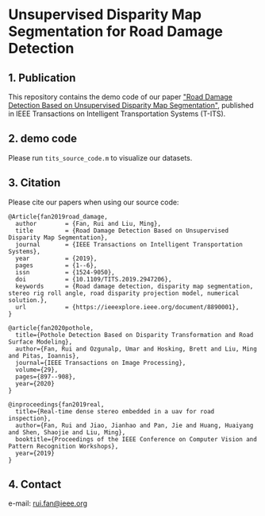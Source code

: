 # Unsupervised Disparity Map Segmentation for Road Damage Detection

## 1. Publication

This repository contains the demo code of our paper ["Road Damage Detection Based on Unsupervised Disparity Map Segmentation"](https://www.ruirangerfan.com/pdf/tits2019_fan.pdf), published in IEEE Transactions on Intelligent Transportation Systems (T-ITS).

## 2. demo code
Please run `tits_source_code.m` to visualize our datasets.

## 3. Citation

Please cite our papers when using our source code:

```
@Article{fan2019road_damage,
  author        = {Fan, Rui and Liu, Ming},
  title         = {Road Damage Detection Based on Unsupervised Disparity Map Segmentation},
  journal       = {IEEE Transactions on Intelligent Transportation Systems},
  year          = {2019},
  pages         = {1--6},
  issn          = {1524-9050},
  doi           = {10.1109/TITS.2019.2947206},
  keywords      = {Road damage detection, disparity map segmentation, stereo rig roll angle, road disparity projection model, numerical solution.},
  url           = {https://ieeexplore.ieee.org/document/8890001},
}
```
```
@article{fan2020pothole,
  title={Pothole Detection Based on Disparity Transformation and Road Surface Modeling},
  author={Fan, Rui and Ozgunalp, Umar and Hosking, Brett and Liu, Ming and Pitas, Ioannis},
  journal={IEEE Transactions on Image Processing},
  volume={29},
  pages={897--908},
  year={2020}
}
```
```
@inproceedings{fan2019real,
  title={Real-time dense stereo embedded in a uav for road inspection},
  author={Fan, Rui and Jiao, Jianhao and Pan, Jie and Huang, Huaiyang and Shen, Shaojie and Liu, Ming},
  booktitle={Proceedings of the IEEE Conference on Computer Vision and Pattern Recognition Workshops},
  year={2019}
}
```

## 4. Contact

e-mail: rui.fan@ieee.org
